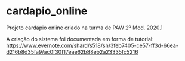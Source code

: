 # cardapio_online
Projeto cardápio online criado na turma de PAW 2º Mod. 2020.1

A criação do sistema foi documentada em forma de tutorial: 
https://www.evernote.com/shard/s518/sh/3feb7405-ce57-ff3d-66ea-d216b8d35fa9/ac0f30f17eae62b88eb2a23335fc5216
